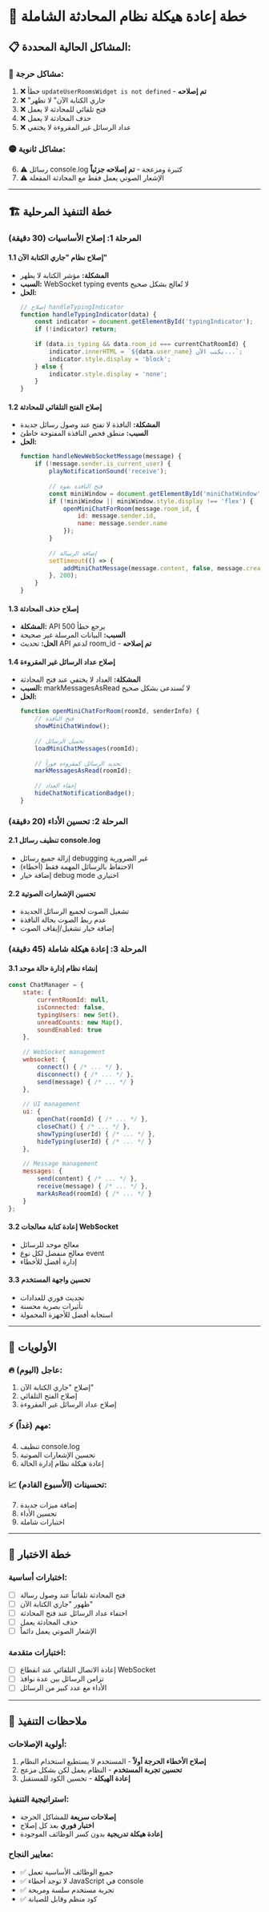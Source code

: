 # 🎯 خطة إعادة هيكلة نظام المحادثة الشاملة

## 📋 المشاكل الحالية المحددة:

### 🔴 **مشاكل حرجة:**
1. ❌ خطأ `updateUserRoomsWidget is not defined` - **تم إصلاحه**
2. ❌ "جاري الكتابة الآن" لا تظهر
3. ❌ فتح تلقائي للمحادثة لا يعمل
4. ❌ حذف المحادثة لا يعمل
5. ❌ عداد الرسائل غير المقروءة لا يختفي

### 🟡 **مشاكل ثانوية:**
6. ⚠️ رسائل console.log كثيرة ومزعجة - **تم إصلاحه جزئياً**
7. ⚠️ الإشعار الصوتي يعمل فقط مع المحادثة المفعلة

---

## 🏗️ **خطة التنفيذ المرحلية**

### **المرحلة 1: إصلاح الأساسيات (30 دقيقة)**

#### **1.1 إصلاح نظام "جاري الكتابة الآن"**
- **المشكلة:** مؤشر الكتابة لا يظهر
- **السبب:** WebSocket typing events لا تُعالج بشكل صحيح
- **الحل:**
  ```javascript
  // إصلاح handleTypingIndicator
  function handleTypingIndicator(data) {
      const indicator = document.getElementById('typingIndicator');
      if (!indicator) return;
      
      if (data.is_typing && data.room_id === currentChatRoomId) {
          indicator.innerHTML = `${data.user_name} يكتب الآن...`;
          indicator.style.display = 'block';
      } else {
          indicator.style.display = 'none';
      }
  }
  ```

#### **1.2 إصلاح الفتح التلقائي للمحادثة**
- **المشكلة:** النافذة لا تفتح عند وصول رسائل جديدة
- **السبب:** منطق فحص النافذة المفتوحة خاطئ
- **الحل:**
  ```javascript
  function handleNewWebSocketMessage(message) {
      if (!message.sender.is_current_user) {
          playNotificationSound('receive');
          
          // فتح النافذة بقوة
          const miniWindow = document.getElementById('miniChatWindow');
          if (!miniWindow || miniWindow.style.display !== 'flex') {
              openMiniChatForRoom(message.room_id, {
                  id: message.sender.id,
                  name: message.sender.name
              });
          }
          
          // إضافة الرسالة
          setTimeout(() => {
              addMiniChatMessage(message.content, false, message.created_at);
          }, 200);
      }
  }
  ```

#### **1.3 إصلاح حذف المحادثة**
- **المشكلة:** API يرجع خطأ 500
- **السبب:** البيانات المرسلة غير صحيحة
- **الحل:** تحديث API لدعم room_id - **تم إصلاحه**

#### **1.4 إصلاح عداد الرسائل غير المقروءة**
- **المشكلة:** العداد لا يختفي عند فتح المحادثة
- **السبب:** markMessagesAsRead لا تُستدعى بشكل صحيح
- **الحل:**
  ```javascript
  function openMiniChatForRoom(roomId, senderInfo) {
      // فتح النافذة
      showMiniChatWindow();
      
      // تحميل الرسائل
      loadMiniChatMessages(roomId);
      
      // تحديد الرسائل كمقروءة فوراً
      markMessagesAsRead(roomId);
      
      // إخفاء العداد
      hideChatNotificationBadge();
  }
  ```

### **المرحلة 2: تحسين الأداء (20 دقيقة)**

#### **2.1 تنظيف رسائل console.log**
- إزالة جميع رسائل debugging غير الضرورية
- الاحتفاظ بالرسائل المهمة فقط (أخطاء)
- إضافة خيار debug mode اختياري

#### **2.2 تحسين الإشعارات الصوتية**
- تشغيل الصوت لجميع الرسائل الجديدة
- عدم ربط الصوت بحالة النافذة
- إضافة خيار تشغيل/إيقاف الصوت

### **المرحلة 3: إعادة هيكلة شاملة (45 دقيقة)**

#### **3.1 إنشاء نظام إدارة حالة موحد**
```javascript
const ChatManager = {
    state: {
        currentRoomId: null,
        isConnected: false,
        typingUsers: new Set(),
        unreadCounts: new Map(),
        soundEnabled: true
    },
    
    // WebSocket management
    websocket: {
        connect() { /* ... */ },
        disconnect() { /* ... */ },
        send(message) { /* ... */ }
    },
    
    // UI management
    ui: {
        openChat(roomId) { /* ... */ },
        closeChat() { /* ... */ },
        showTyping(userId) { /* ... */ },
        hideTyping(userId) { /* ... */ }
    },
    
    // Message management
    messages: {
        send(content) { /* ... */ },
        receive(message) { /* ... */ },
        markAsRead(roomId) { /* ... */ }
    }
};
```

#### **3.2 إعادة كتابة معالجات WebSocket**
- معالج موحد للرسائل
- معالج منفصل لكل نوع event
- إدارة أفضل للأخطاء

#### **3.3 تحسين واجهة المستخدم**
- تحديث فوري للعدادات
- تأثيرات بصرية محسنة
- استجابة أفضل للأجهزة المحمولة

---

## 🎯 **الأولويات**

### **🔥 عاجل (اليوم):**
1. إصلاح "جاري الكتابة الآن"
2. إصلاح الفتح التلقائي
3. إصلاح عداد الرسائل غير المقروءة

### **⚡ مهم (غداً):**
4. تنظيف console.log
5. تحسين الإشعارات الصوتية
6. إعادة هيكلة نظام إدارة الحالة

### **📈 تحسينات (الأسبوع القادم):**
7. إضافة ميزات جديدة
8. تحسين الأداء
9. اختبارات شاملة

---

## 🧪 **خطة الاختبار**

### **اختبارات أساسية:**
- [ ] فتح المحادثة تلقائياً عند وصول رسالة
- [ ] ظهور "جاري الكتابة الآن"
- [ ] اختفاء عداد الرسائل عند فتح المحادثة
- [ ] حذف المحادثة يعمل
- [ ] الإشعار الصوتي يعمل دائماً

### **اختبارات متقدمة:**
- [ ] إعادة الاتصال التلقائي عند انقطاع WebSocket
- [ ] تزامن الرسائل بين عدة نوافذ
- [ ] الأداء مع عدد كبير من الرسائل

---

## 📝 **ملاحظات التنفيذ**

### **أولوية الإصلاحات:**
1. **إصلاح الأخطاء الحرجة أولاً** - المستخدم لا يستطيع استخدام النظام
2. **تحسين تجربة المستخدم** - النظام يعمل لكن بشكل مزعج
3. **إعادة الهيكلة** - تحسين الكود للمستقبل

### **استراتيجية التنفيذ:**
- **إصلاحات سريعة** للمشاكل الحرجة
- **اختبار فوري** بعد كل إصلاح
- **إعادة هيكلة تدريجية** بدون كسر الوظائف الموجودة

### **معايير النجاح:**
- ✅ جميع الوظائف الأساسية تعمل
- ✅ لا توجد أخطاء JavaScript في console
- ✅ تجربة مستخدم سلسة ومريحة
- ✅ كود منظم وقابل للصيانة
